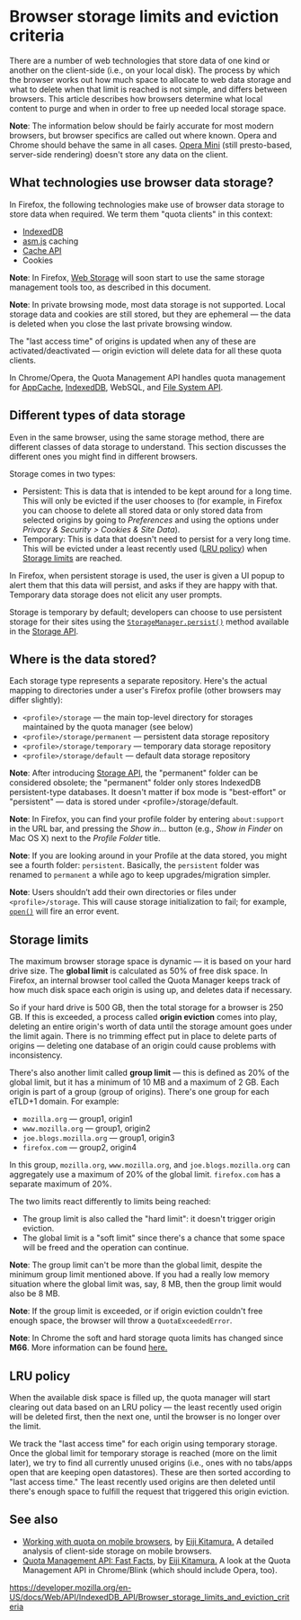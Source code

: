 Browser storage limits and eviction criteria
============================================

There are a number of web technologies that store data of one kind or another on the client-side (i.e., on your local disk). The process by which the browser works out how much space to allocate to web data storage and what to delete when that limit is reached is not simple, and differs between browsers. This article describes how browsers determine what local content to purge and when in order to free up needed local storage space.

**Note**: The information below should be fairly accurate for most modern browsers, but browser specifics are called out where known. Opera and Chrome should behave the same in all cases. [Opera Mini](https://www.opera.com/mobile/mini) (still presto-based, server-side rendering) doesn't store any data on the client.

What technologies use browser data storage?
-------------------------------------------

In Firefox, the following technologies make use of browser data storage to store data when required. We term them "quota clients" in this context:

-   [IndexedDB](../indexeddb_api)
-   [asm.js](http://asmjs.org/) caching
-   [Cache API](../cache)
-   Cookies

**Note**: In Firefox, [Web Storage](../web_storage_api) will soon start to use the same storage management tools too, as described in this document.

**Note**: In private browsing mode, most data storage is not supported. Local storage data and cookies are still stored, but they are ephemeral — the data is deleted when you close the last private browsing window.

The "last access time" of origins is updated when any of these are activated/deactivated — origin eviction will delete data for all these quota clients.

In Chrome/Opera, the Quota Management API handles quota management for [AppCache](https://developer.mozilla.org/en-US/docs/Web/HTML/Using_the_application_cache), [IndexedDB](../indexeddb_api), WebSQL, and [File System API](../file_and_directory_entries_api).

Different types of data storage
-------------------------------

Even in the same browser, using the same storage method, there are different classes of data storage to understand. This section discusses the different ones you might find in different browsers.

Storage comes in two types:

-   Persistent: This is data that is intended to be kept around for a long time. This will only be evicted if the user chooses to (for example, in Firefox you can choose to delete all stored data or only stored data from selected origins by going to *Preferences* and using the options under *Privacy & Security &gt; Cookies & Site Data*).
-   Temporary: This is data that doesn't need to persist for a very long time. This will be evicted under a least recently used ([LRU policy](#lru_policy)) when [Storage limits](#storage_limits) are reached.

In Firefox, when persistent storage is used, the user is given a UI popup to alert them that this data will persist, and asks if they are happy with that. Temporary data storage does not elicit any user prompts.

Storage is temporary by default; developers can choose to use persistent storage for their sites using the [`StorageManager.persist()`](../storagemanager/persist) method available in the [Storage API](../storage_api).

Where is the data stored?
-------------------------

Each storage type represents a separate repository. Here's the actual mapping to directories under a user's Firefox profile (other browsers may differ slightly):

-   `<profile>/storage` — the main top-level directory for storages maintained by the quota manager (see below)
-   `<profile>/storage/permanent` — persistent data storage repository
-   `<profile>/storage/temporary` — temporary data storage repository
-   `<profile>/storage/default` — default data storage repository

**Note**: After introducing [Storage API](../storage_api), the "permanent" folder can be considered obsolete; the "permanent" folder only stores IndexedDB persistent-type databases. It doesn't matter if box mode is "best-effort" or "persistent" — data is stored under &lt;profile&gt;/storage/default.

**Note**: In Firefox, you can find your profile folder by entering `about:support` in the URL bar, and pressing the *Show in...* button (e.g., *Show in Finder* on Mac OS X) next to the *Profile Folder* title.

**Note**: If you are looking around in your Profile at the data stored, you might see a fourth folder: `persistent`. Basically, the `persistent` folder was renamed to `permanent` a while ago to keep upgrades/migration simpler.

**Note**: Users shouldn’t add their own directories or files under `<profile>/storage`. This will cause storage initialization to fail; for example, [`open()`](../idbfactory/open) will fire an error event.

Storage limits
--------------

The maximum browser storage space is dynamic — it is based on your hard drive size. The **global limit** is calculated as 50% of free disk space. In Firefox, an internal browser tool called the Quota Manager keeps track of how much disk space each origin is using up, and deletes data if necessary.

So if your hard drive is 500 GB, then the total storage for a browser is 250 GB. If this is exceeded, a process called **origin eviction** comes into play, deleting an entire origin's worth of data until the storage amount goes under the limit again. There is no trimming effect put in place to delete parts of origins — deleting one database of an origin could cause problems with inconsistency.

There's also another limit called **group limit** — this is defined as 20% of the global limit, but it has a minimum of 10 MB and a maximum of 2 GB. Each origin is part of a group (group of origins). There's one group for each eTLD+1 domain. For example:

-   `mozilla.org` — group1, origin1
-   `www.mozilla.org` — group1, origin2
-   `joe.blogs.mozilla.org` — group1, origin3
-   `firefox.com` — group2, origin4

In this group, `mozilla.org`, `www.mozilla.org`, and `joe.blogs.mozilla.org` can aggregately use a maximum of 20% of the global limit. `firefox.com` has a separate maximum of 20%.

The two limits react differently to limits being reached:

-   The group limit is also called the "hard limit": it doesn't trigger origin eviction.
-   The global limit is a "soft limit" since there's a chance that some space will be freed and the operation can continue.

**Note**: The group limit can't be more than the global limit, despite the minimum group limit mentioned above. If you had a really low memory situation where the global limit was, say, 8 MB, then the group limit would also be 8 MB.

**Note**: If the group limit is exceeded, or if origin eviction couldn't free enough space, the browser will throw a `QuotaExceededError`.

**Note**: In Chrome the soft and hard storage quota limits has changed since **M66**. More information can be found [here.](https://chromium.googlesource.com/chromium/src/+/refs/heads/master/storage/browser/quota/quota_settings.cc#68)

LRU policy
----------

When the available disk space is filled up, the quota manager will start clearing out data based on an LRU policy — the least recently used origin will be deleted first, then the next one, until the browser is no longer over the limit.

We track the "last access time" for each origin using temporary storage. Once the global limit for temporary storage is reached (more on the limit later), we try to find all currently unused origins (i.e., ones with no tabs/apps open that are keeping open datastores). These are then sorted according to "last access time." The least recently used origins are then deleted until there's enough space to fulfill the request that triggered this origin eviction.

See also
--------

-   [Working with quota on mobile browsers](https://www.html5rocks.com/en/tutorials/offline/quota-research/), by [Eiji Kitamura.](https://blog.agektmr.com) A detailed analysis of client-side storage on mobile browsers.
-   [Quota Management API: Fast Facts](https://developers.google.com/web/updates/2011/11/Quota-Management-API-Fast-Facts), by [Eiji Kitamura.](https://blog.agektmr.com) A look at the Quota Management API in Chrome/Blink (which should include Opera, too).

<a href="https://developer.mozilla.org/en-US/docs/Web/API/IndexedDB_API/Browser_storage_limits_and_eviction_criteria" class="_attribution-link">https://developer.mozilla.org/en-US/docs/Web/API/IndexedDB_API/Browser_storage_limits_and_eviction_criteria</a>

